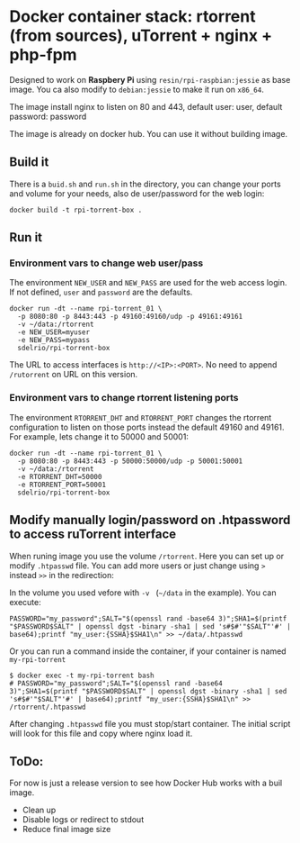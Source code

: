
# Docker container stack: rtorrent (from sources), uTorrent + nginx + php-fpm 

Designed to work on **Raspbery Pi** using `resin/rpi-raspbian:jessie` as base image. You ca also modify to `debian:jessie` to make it run on `x86_64`.

The image install nginx to listen on 80 and 443, default user: user, default password: password

The image is already on docker hub. You can use it without building image.


## Build it

There is a `buid.sh` and `run.sh` in the directory, you can change your ports and volume for your needs, also de user/password for the web login:

```
docker build -t rpi-torrent-box .
```

## Run it

### Environment vars to change web user/pass

The environment `NEW_USER` and `NEW_PASS` are used for the web access login. If not defined, `user` and `password` are the defaults.

```
docker run -dt --name rpi-torrent_01 \
  -p 8080:80 -p 8443:443 -p 49160:49160/udp -p 49161:49161 
  -v ~/data:/rtorrent 
  -e NEW_USER=myuser
  -e NEW_PASS=mypass
  sdelrio/rpi-torrent-box
```

The URL to access interfaces is `http://<IP>:<PORT>`. No need to append `/rutorrent` on URL on this version.

### Environment vars to change rtorrent listening ports

The environment `RTORRENT_DHT` and `RTORRENT_PORT` changes the rtorrent configuration to listen on those ports instead the default 49160 and 49161. For example, lets change it to 50000 and 50001:

```
docker run -dt --name rpi-torrent_01 \
  -p 8080:80 -p 8443:443 -p 50000:50000/udp -p 50001:50001 
  -v ~/data:/rtorrent 
  -e RTORRENT_DHT=50000
  -e RTORRENT_PORT=50001
  sdelrio/rpi-torrent-box
```

## Modify manually login/password on .htpassword to access ruTorrent interface

When runing image you use the volume `/rtorrent`. Here you can set up or modify `.htpasswd` file.
You can add more users or just change using `>` instead `>>` in the redirection:

In the volume you used vefore with `-v ` (`~/data` in the example). You can execute:

```
PASSWORD="my_password";SALT="$(openssl rand -base64 3)";SHA1=$(printf "$PASSWORD$SALT" | openssl dgst -binary -sha1 | sed 's#$#'"$SALT"'#' | base64);printf "my_user:{SSHA}$SHA1\n" >> ~/data/.htpasswd
```

Or you can run a command inside the container, if your container is named `my-rpi-torrent`

```
$ docker exec -t my-rpi-torrent bash
# PASSWORD="my_password";SALT="$(openssl rand -base64 3)";SHA1=$(printf "$PASSWORD$SALT" | openssl dgst -binary -sha1 | sed 's#$#'"$SALT"'#' | base64);printf "my_user:{SSHA}$SHA1\n" >> /rtorrent/.htpasswd
```

After changing `.htpasswd` file you must stop/start container. The initial script will look for this file and copy where nginx load it.

## ToDo:

For now is just a release version to see how Docker Hub works with a buil image.

- Clean up
- Disable logs or redirect to stdout
- Reduce final image size
